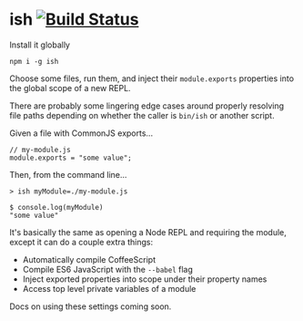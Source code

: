 # ish [![Build Status](https://travis-ci.org/nickb1080/ish.svg?branch=master)](https://travis-ci.org/nickb1080/ish)

Install it globally

```
npm i -g ish
```

Choose some files, run them, and inject their `module.exports` properties into the global scope of a new REPL.

There are probably some lingering edge cases around properly resolving file paths depending on whether the caller is `bin/ish` or another script.


Given a file with CommonJS exports...
```
// my-module.js
module.exports = "some value";
```

Then, from the command line...
```
> ish myModule=./my-module.js

$ console.log(myModule)
"some value"
```

It's basically the same as opening a Node REPL and requiring the module, except it can do a couple extra things:
- Automatically compile CoffeeScript
- Compile ES6 JavaScript with the `--babel` flag
- Inject exported properties into scope under their property names
- Access top level private variables of a module

Docs on using these settings coming soon.
